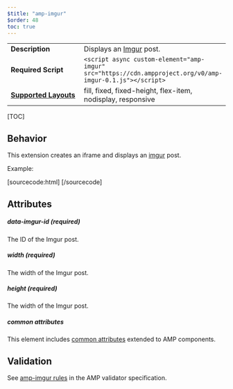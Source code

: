 ```yaml
---
$title: "amp-imgur"
$order: 48
toc: true
---
```

<!--
Copyright 2017 The AMP HTML Authors. All Rights Reserved.

Licensed under the Apache License, Version 2.0 (the "License");
you may not use this file except in compliance with the License.
You may obtain a copy of the License at

      http://www.apache.org/licenses/LICENSE-2.0

Unless required by applicable law or agreed to in writing, software
distributed under the License is distributed on an "AS-IS" BASIS,
WITHOUT WARRANTIES OR CONDITIONS OF ANY KIND, either express or implied.
See the License for the specific language governing permissions and
limitations under the License.
-->



<table>
  <tr>
    <td width="40%"><strong>Description</strong></td>
    <td>Displays an <a href="http://imgur.com">Imgur</a> post.</td>
  </tr>
  <tr>
    <td width="40%"><strong>Required Script</strong></td>
    <td><code>&lt;script async custom-element="amp-imgur" src="https://cdn.ampproject.org/v0/amp-imgur-0.1.js">&lt;/script></code></td>
  </tr>
  <tr>
    <td class="col-fourty"><strong><a href="https://www.ampproject.org/docs/guides/responsive/control_layout.html">Supported Layouts</a></strong></td>
    <td>fill, fixed, fixed-height, flex-item, nodisplay, responsive</td>
  </tr>
</table>

[TOC]

## Behavior

This extension creates an iframe and displays an [imgur](http://imgur.com) post. 

Example: 

[sourcecode:html]
<amp-imgur data-imgur-id="f462IUj"
    layout="responsive"
    width="540"
    height="663"></amp-imgur>
[/sourcecode]

## Attributes

##### data-imgur-id (required)

The ID of the Imgur post.

##### width (required)

The width of the Imgur post.

##### height (required)

The width of the Imgur post.

##### common attributes

This element includes [common attributes](https://www.ampproject.org/docs/reference/common_attributes) extended to AMP components.

## Validation
See [amp-imgur rules](https://github.com/ampproject/amphtml/blob/master/extensions/amp-imgur/validator-amp-imgur.protoascii) in the AMP validator specification.
